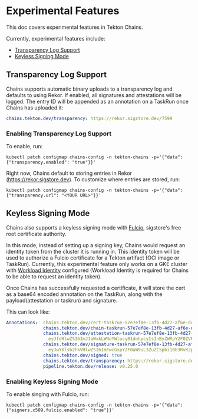 <!--
---
linkTitle: "Experimental Features"
weight: 60
---
-->

# Experimental Features

This doc covers experimental features in Tekton Chains.

Currently, experimental features include:

* [Transparency Log Support](#Transparency-Log-Support)
* [Keyless Signing Mode](#Keyless-Signing-Mode)

## Transparency Log Support

Chains supports automatic binary uploads to a transparency log and defaults to using Rekor.
If enabled, all signatures and attestations will be logged.
The entry ID will be appended as an annotation on a TaskRun once Chains has uploaded it:

```yaml
chains.tekton.dev/transparency: https://rekor.sigstore.dev/7599
```

### Enabling Transparency Log Support

To enable, run:

```shell
kubectl patch configmap chains-config -n tekton-chains -p='{"data":{"transparency.enabled": "true"}}'
```

Right now, Chains default to storing entries in Rekor (https://rekor.sigstore.dev).
To customize where entries are stored, run:

```shell
kubectl patch configmap chains-config -n tekton-chains -p='{"data":{"transparency.url": "<YOUR URL>"}}'
```

## Keyless Signing Mode

Chains also supports a keyless signing mode with [Fulcio](https://github.com/sigstore/fulcio), sigstore's free root certificate authority.

In this mode, instead of setting up a signing key, Chains would request an identity token from the cluster it is running in.
This identity token will be used to authorize a Fulcio certificate for a Tekton artifact (OCI image or TaskRun).
Currently, this experimental feature only works on a GKE cluster with [Workload Identity](https://cloud.google.com/kubernetes-engine/docs/how-to/workload-identity) configured (Workload Identity is required for Chains to be able to request an identity token).

Once Chains has successfully requested a certificate, it will store the cert as a base64 encoded annotation on the TaskRun, along with the payload(attestation or taskrun) and signature.

This can look like:

```yaml
Annotations:  chains.tekton.dev/cert-taskrun-57e7ef8e-13fb-4d27-af6e-dc4d68f73cc4:
              chains.tekton.dev/chain-taskrun-57e7ef8e-13fb-4d27-af6e-dc4d68f73cc4:
              chains.tekton.dev/attestation-taskrun-57e7ef8e-13fb-4d27-af6e-dc4d68f73cc4:
                eyJfdHlwZSI6ImJ1aWxkLWNoYWlucy01dnhycyIsInByZWRpY2F0ZVR5cGUiOiJodHRwczovL3Rla3Rvbi5kZXYvY2hhaW5zL3Byb3ZlbmFuY2UiLCJzdWJqZWN0IjpbeyJuYW1lIj...
              chains.tekton.dev/signature-taskrun-57e7ef8e-13fb-4d27-af6e-dc4d68f73cc4:
                eyJwYXlsb2FkVHlwZSI6ImFwcGxpY2F0aW9uL3ZuZC5pbi10b3RvK2pzb24iLCJwYXlsb2FkIjoiZXlKZmRIbHdaU0k2SW1KMWFXeGtMV05vWVdsdWN5MDFkbmh5Y3lJc0luQnlaV1...
              chains.tekton.dev/signed: true
              chains.tekton.dev/transparency: https://rekor.sigstore.dev/7599
              pipeline.tekton.dev/release: v0.25.0
```

### Enabling Keyless Signing Mode

To enable singing with Fulcio, run:

```shell
kubectl patch configmap chains-config -n tekton-chains -p='{"data":{"signers.x509.fulcio.enabled": "true"}}'
```
